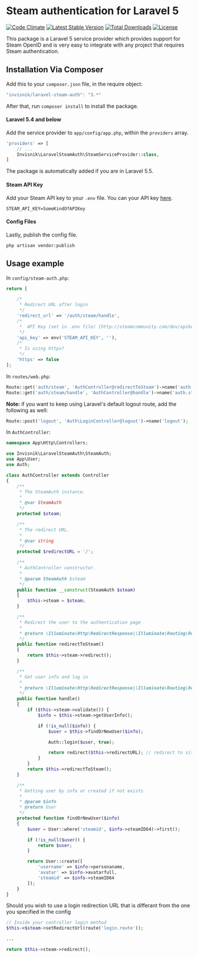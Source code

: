# Steam authentication for Laravel 5
[![Code Climate](https://codeclimate.com/github/invisnik/laravel-steam-auth/badges/gpa.svg)](https://codeclimate.com/github/invisnik/laravel-steam-auth)
[![Latest Stable Version](https://img.shields.io/packagist/v/invisnik/laravel-steam-auth.svg)](https://packagist.org/packages/invisnik/laravel-steam-auth)
[![Total Downloads](https://img.shields.io/packagist/dt/invisnik/laravel-steam-auth.svg)](https://packagist.org/packages/invisnik/laravel-steam-auth)
[![License](https://img.shields.io/github/license/invisnik/laravel-steam-auth.svg)](https://packagist.org/packages/invisnik/laravel-steam-auth)

This package is a Laravel 5 service provider which provides support for Steam OpenID and is very easy to integrate with any project that requires Steam authentication.

## Installation Via Composer
Add this to your `composer.json` file, in the require object:

```javascript
"invisnik/laravel-steam-auth": "3.*"
```

After that, run `composer install` to install the package.

#### Laravel 5.4 and below

Add the service provider to `app/config/app.php`, within the `providers` array.

```php
'providers' => [
	// ...
	Invisnik\LaravelSteamAuth\SteamServiceProvider::class,
]
```

The package is automatically added if you are in Laravel 5.5.

#### Steam API Key

Add your Steam API key to your `.env` file. You can your API key [here](http://steamcommunity.com/dev/apikey).

```
STEAM_API_KEY=SomeKindOfAPIKey
```

#### Config Files

Lastly, publish the config file.

```
php artisan vendor:publish
```
## Usage example
In `config/steam-auth.php`:
```php
return [

    /*
     * Redirect URL after login
     */
    'redirect_url' => '/auth/steam/handle',
    /*
     *  API Key (set in .env file) [http://steamcommunity.com/dev/apikey]
     */
    'api_key' => env('STEAM_API_KEY', ''),
    /*
     * Is using https?
     */
    'https' => false
];

```
In `routes/web.php`:
```php
Route::get('auth/steam', 'AuthController@redirectToSteam')->name('auth.steam');
Route::get('auth/steam/handle', 'AuthController@handle')->name('auth.steam.handle');
```
**Note:** if you want to keep using Laravel's default logout route, add the following as well:
```php
Route::post('logout', 'Auth\LoginController@logout')->name('logout');
```
In `AuthController`:
```php
namespace App\Http\Controllers;

use Invisnik\LaravelSteamAuth\SteamAuth;
use App\User;
use Auth;

class AuthController extends Controller
{
    /**
     * The SteamAuth instance.
     *
     * @var SteamAuth
     */
    protected $steam;

    /**
     * The redirect URL.
     *
     * @var string
     */
    protected $redirectURL = '/';

    /**
     * AuthController constructor.
     * 
     * @param SteamAuth $steam
     */
    public function __construct(SteamAuth $steam)
    {
        $this->steam = $steam;
    }

    /**
     * Redirect the user to the authentication page
     *
     * @return \Illuminate\Http\RedirectResponse|\Illuminate\Routing\Redirector
     */
    public function redirectToSteam()
    {
        return $this->steam->redirect();
    }

    /**
     * Get user info and log in
     *
     * @return \Illuminate\Http\RedirectResponse|\Illuminate\Routing\Redirector
     */
    public function handle()
    {
        if ($this->steam->validate()) {
            $info = $this->steam->getUserInfo();

            if (!is_null($info)) {
                $user = $this->findOrNewUser($info);

                Auth::login($user, true);

                return redirect($this->redirectURL); // redirect to site
            }
        }
        return $this->redirectToSteam();
    }

    /**
     * Getting user by info or created if not exists
     *
     * @param $info
     * @return User
     */
    protected function findOrNewUser($info)
    {
        $user = User::where('steamid', $info->steamID64)->first();

        if (!is_null($user)) {
            return $user;
        }

        return User::create([
            'username' => $info->personaname,
            'avatar' => $info->avatarfull,
            'steamid' => $info->steamID64
        ]);
    }
}

```

Should you wish to use a login redirection URL that is differant from the one you specified in the config

```php
// Inside your controller login method
$this->$steam->setRedirectUrl(route('login.route'));

...

return $this->steam->redirect();
```
